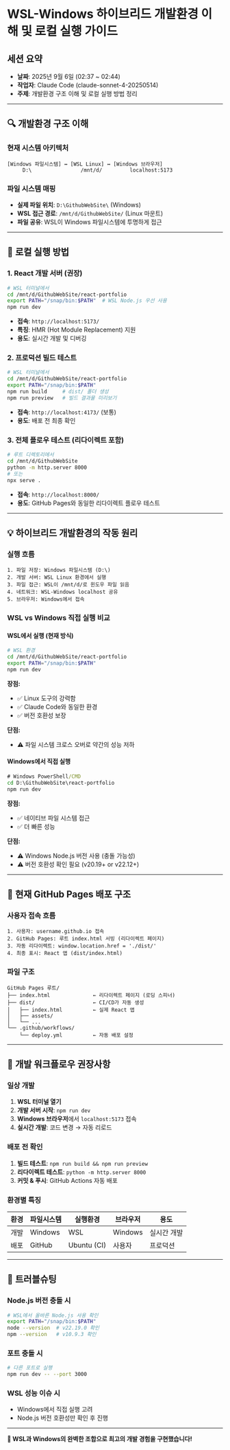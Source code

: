 # WSL-Windows 하이브리드 개발환경 이해 및 로컬 실행 가이드

## 세션 요약
- **날짜**: 2025년 9월 6일 (02:37 ~ 02:44)
- **작업자**: Claude Code (claude-sonnet-4-20250514)
- **주제**: 개발환경 구조 이해 및 로컬 실행 방법 정리

---

## 🔍 개발환경 구조 이해

### 현재 시스템 아키텍처
```
[Windows 파일시스템] ↔ [WSL Linux] ↔ [Windows 브라우저]
     D:\                /mnt/d/         localhost:5173
```

### 파일 시스템 매핑
- **실제 파일 위치**: `D:\GithubWebSite\` (Windows)
- **WSL 접근 경로**: `/mnt/d/GithubWebSite/` (Linux 마운트)
- **파일 공유**: WSL이 Windows 파일시스템에 투명하게 접근

---

## 🚀 로컬 실행 방법

### 1. React 개발 서버 (권장)
```bash
# WSL 터미널에서
cd /mnt/d/GithubWebSite/react-portfolio
export PATH="/snap/bin:$PATH"  # WSL Node.js 우선 사용
npm run dev
```
- **접속**: `http://localhost:5173/`
- **특징**: HMR (Hot Module Replacement) 지원
- **용도**: 실시간 개발 및 디버깅

### 2. 프로덕션 빌드 테스트
```bash
# WSL 터미널에서
cd /mnt/d/GithubWebSite/react-portfolio
export PATH="/snap/bin:$PATH"
npm run build     # dist/ 폴더 생성
npm run preview   # 빌드 결과물 미리보기
```
- **접속**: `http://localhost:4173/` (보통)
- **용도**: 배포 전 최종 확인

### 3. 전체 플로우 테스트 (리다이렉트 포함)
```bash
# 루트 디렉토리에서
cd /mnt/d/GithubWebSite
python -m http.server 8000
# 또는
npx serve .
```
- **접속**: `http://localhost:8000/`
- **용도**: GitHub Pages와 동일한 리다이렉트 플로우 테스트

---

## 💡 하이브리드 개발환경의 작동 원리

### 실행 흐름
```
1. 파일 저장: Windows 파일시스템 (D:\)
2. 개발 서버: WSL Linux 환경에서 실행
3. 파일 접근: WSL이 /mnt/d/로 윈도우 파일 읽음
4. 네트워크: WSL-Windows localhost 공유
5. 브라우저: Windows에서 접속
```

### WSL vs Windows 직접 실행 비교

#### WSL에서 실행 (현재 방식)
```bash
# WSL 환경
cd /mnt/d/GithubWebSite/react-portfolio
export PATH="/snap/bin:$PATH"
npm run dev
```
**장점:**
- ✅ Linux 도구의 강력함
- ✅ Claude Code와 동일한 환경
- ✅ 버전 호환성 보장

**단점:**
- ⚠️ 파일 시스템 크로스 오버로 약간의 성능 저하

#### Windows에서 직접 실행
```cmd
# Windows PowerShell/CMD
cd D:\GithubWebSite\react-portfolio
npm run dev
```
**장점:**
- ✅ 네이티브 파일 시스템 접근
- ✅ 더 빠른 성능

**단점:**
- ⚠️ Windows Node.js 버전 사용 (충돌 가능성)
- ⚠️ 버전 호환성 확인 필요 (v20.19+ or v22.12+)

---

## 📂 현재 GitHub Pages 배포 구조

### 사용자 접속 흐름
```
1. 사용자: username.github.io 접속
2. GitHub Pages: 루트 index.html 서빙 (리다이렉트 페이지)
3. 자동 리다이렉트: window.location.href = './dist/'
4. 최종 표시: React 앱 (dist/index.html)
```

### 파일 구조
```
GitHub Pages 루트/
├── index.html              ← 리다이렉트 페이지 (로딩 스피너)
├── dist/                   ← CI/CD가 자동 생성
│   ├── index.html          ← 실제 React 앱
│   ├── assets/
│   └── ...
└── .github/workflows/
    └── deploy.yml          ← 자동 배포 설정
```

---

## 🎯 개발 워크플로우 권장사항

### 일상 개발
1. **WSL 터미널 열기**
2. **개발 서버 시작**: `npm run dev` 
3. **Windows 브라우저**에서 `localhost:5173` 접속
4. **실시간 개발**: 코드 변경 → 자동 리로드

### 배포 전 확인
1. **빌드 테스트**: `npm run build && npm run preview`
2. **리다이렉트 테스트**: `python -m http.server 8000`
3. **커밋 & 푸시**: GitHub Actions 자동 배포

### 환경별 특징
| 환경 | 파일시스템 | 실행환경 | 브라우저 | 용도 |
|------|------------|----------|----------|------|
| 개발 | Windows | WSL | Windows | 실시간 개발 |
| 배포 | GitHub | Ubuntu (CI) | 사용자 | 프로덕션 |

---

## 🔧 트러블슈팅

### Node.js 버전 충돌 시
```bash
# WSL에서 올바른 Node.js 사용 확인
export PATH="/snap/bin:$PATH"
node --version  # v22.19.0 확인
npm --version   # v10.9.3 확인
```

### 포트 충돌 시
```bash
# 다른 포트로 실행
npm run dev -- --port 3000
```

### WSL 성능 이슈 시
- Windows에서 직접 실행 고려
- Node.js 버전 호환성만 확인 후 진행

---

**🌉 WSL과 Windows의 완벽한 조합으로 최고의 개발 경험을 구현했습니다!**